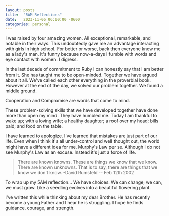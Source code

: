 ```yaml
---
layout: posts
title:  "5AM Reflections"
date:   2023-11-06 06:00:00 -0600
categories: personal
---
```

I was raised by four amazing women. All exceptional, remarkable, and notable in their ways. This undoubtedly gave me an advantage interacting with girls in high school. For better or worse, back then everyone knew me as a lady's man. It's funny because now-a-days I fumble with words and eye contact with women. I digress.

In the last decade of commitment to Ruby I can honestly say that I am better from it. She has taught me to be open-minded. Together we have argued about it all. We've called each other everything in the proverbial book. However at the end of the day, we solved our problem together. We found a middle ground.

Cooperation and Compromise are words that come to mind.

These problem-solving skills that we have developed together have done more than open my mind.  They have humbled me. Today I am thankful to wake up; with a loving wife; a healthy daughter; a roof over my head; bills paid; and food on the table.

I have learned to apologize. I've learned that mistakes are just part of our life. Even when I think it's all under-control and well thought out, the world might have a different idea for me. Murphy's Law per se. Although I do not see Murphy's Law as an excuse. Instead it's just a force of life.

> There are known knowns. These are things we know that we know. There are known unknowns. That is to say, there are things that we know we don't know.
-David Rumsfeld -- Feb 12th 2002

To wrap up my 5AM reflection... We have choices. We can change; we can, we must grow. Like a seedling evolves into a beautiful flowering plant.

I've written this while thinking about my dear Brother. He has recently become a young Father and I hear he is struggling. I hope he finds guidance, courage, and strength.

